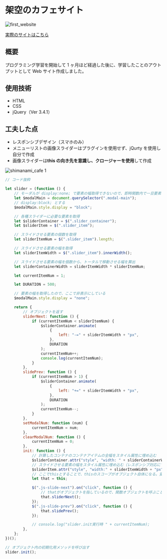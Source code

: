 # 架空のカフェサイト

![first_website](https://user-images.githubusercontent.com/49751604/102033846-cf5f0d80-3dff-11eb-83c0-f72421cca13a.png)

[実際のサイトはこちら](https://shimanamisan.github.io/first_website/)

## 概要

プログラミング学習を開始して 1 ヶ月ほど経過した後に、学習したことのアウトプットとして Web サイト作成しました。

## 使用技術

- HTML
- CSS
- jQuery（Ver 3.4.1）

## 工夫した点

- レスポンシブデザイン（スマホのみ）
- メニューリストの画像スライダーはプラグインを使用せず、jQurty を使用し自分で作成
- 画像スライダーは**this の向き先を意識し、クロージャーを使用**して作成

![shimanami_cafe 1](https://user-images.githubusercontent.com/49751604/102037011-7dba8100-3e07-11eb-9663-ab8934e249d8.gif)

```js
// コード抜粋

let slider = (function () {
	// モーダルが display:none; で要素の幅取得できないので、即時関数内で一旦要素を表示させる
	let $modalMain = document.querySelector(".modal-main");
	// display:block; とする
	$modalMain.style.display = "block";

	// 各種スライダーに必要な要素を取得
	let $sliderContainer = $(".slider_container");
	let $sliderItem = $(".slider_item");

	// スライドさせる要素の個数を取得
	let sliderItemNum = $(".slider_item").length;

	// スライドさせる要素の幅を取得
	let sliderItemWidth = $(".slider_item").innerWidth();

	// スライドさせる要素の幅を個数から、トータルで移動させる幅を算出
	let sliderContainerWidth = sliderItemWidth * sliderItemNum;

	let currentItemNum = 1;

	let DURATION = 500;

	// 要素の幅を取得したので、ここで非表示にしている
	$modalMain.style.display = "none";

	return {
		// オブジェクトを返す
		sliderNext: function () {
			if (currentItemNum < sliderItemNum) {
				$sliderContainer.animate(
					{
						left: "-=" + sliderItemWidth + "px",
					},
					DURATION
				);
				currentItemNum++;
				console.log(currentItemNum);
			}
		},
		slidePrev: function () {
			if (currentItemNum > 1) {
				$sliderContainer.animate(
					{
						left: "+=" + sliderItemWidth + "px",
					},
					DURATION
				);
				currentItemNum--;
			}
		},
		setModalNum: function (num) {
			currentItemNum = num;
		},
		clearModalNum: function () {
			currentItemNum = 0;
		},
		init: function () {
			// 計算したコンテナのコンテナアイテムの全幅をスタイル属性に埋め込む
			$sliderContainer.attr("style", "width: " + sliderContainerWidth + "px");
			// スライドさせる要素の幅をスタイル属性に埋め込む（レスポンシブ対応にするため）
			$sliderItem.attr("style", "width:" + sliderItemWidth + "px");
			// ここでthisとすることで、thisのスコープがオブジェクト自体になる。変数に格納することでthisを保持できる
			let that = this;

			$(".js-slide-next").on("click", function () {
				// thatがオブジェクトを指しているので、関数オブジェクトを呼ぶことができる
				that.sliderNext();
			});
			$(".js-slide-prev").on("click", function () {
				that.slidePrev();
			});

			// console.log("slider.init実行時 " + currentItemNum);
		},
	};
})();

// オブジェクト内の初期化用メソッドを呼び出す
slider.init();
```
